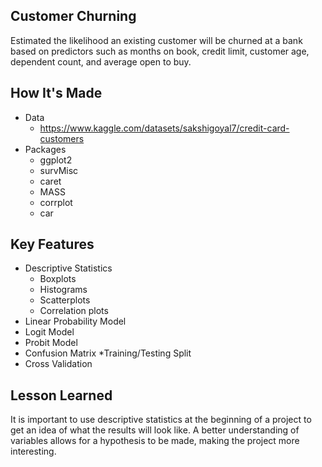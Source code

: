 ## Customer Churning
Estimated the likelihood an existing customer will be churned at a bank based on predictors such as months on book, credit limit, customer age, dependent count,
and average open to buy.

## How It's Made
* Data
  - https://www.kaggle.com/datasets/sakshigoyal7/credit-card-customers
* Packages
  - ggplot2
  - survMisc
  - caret
  - MASS
  - corrplot
  - car
## Key Features
* Descriptive Statistics
  - Boxplots
  - Histograms
  - Scatterplots
  - Correlation plots
* Linear Probability Model
* Logit Model
* Probit Model
* Confusion Matrix
*Training/Testing Split
* Cross Validation
## Lesson Learned
It is important to use descriptive statistics at the beginning of a project to get an idea of what the results will look like. A better understanding of variables allows for a hypothesis to be made, making the project more interesting.
